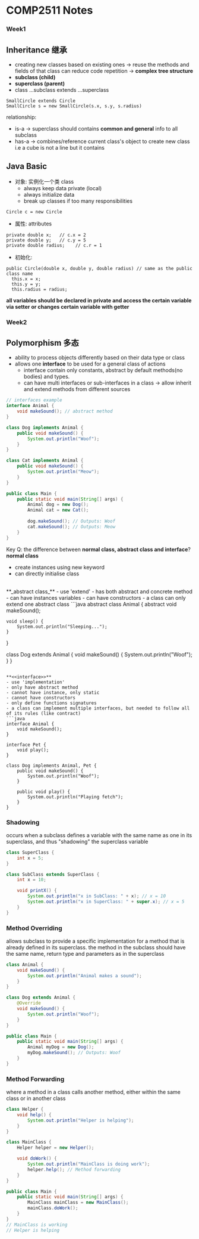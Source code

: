 # COMP2511 Notes

### Week1
## Inheritance 继承
  - creating new classes based on existing ones -> reuse the methods and fields of that class can reduce code repetition -> **complex tree structure**
  - **subclass (child)**
  - **superclass (parent)**
  - class ...subclass extends ...superclass
```
SmallCircle extends Circle
SmallCircle s = new SmallCircle(s.x, s.y, s.radius)
```

relationship:
  - is-a -> superclass should contains **common and general** info to all subclass
  - has-a -> combines/reference current class's object to create new class i.e a cube is not a line but it contains

## Java Basic
  - 对象: 实例化一个类 class
      - always keep data private (local)
      - always initialize data
      - break up classes if too many responsibilities
``` 
Circle c = new Circle
```
  - 属性: attributes 
```
private double x;   // c.x = 2
private double y;   // c.y = 5
private double radius;    // c.r = 1
```
  - 初始化:
```
public Circle(double x, double y, double radius) // same as the public class name
  this.x = x;
  this.y = y;
  this.radius = radius;
```

**all variables should be declared in private and access the certain variable via setter or changes certain variable with getter**

### Week2
## Polymorphism 多态
- ability to process objects differently based on their data type or class
- allows one **interface** to be used for a general class of actions 
    - interface contain only constants, abstract by default methods(no bodies) and types.
    - can have multi interfaces or sub-interfaces in a class -> allow inherit and extend methods from different sources

```java
// interfaces example 
interface Animal {
    void makeSound(); // abstract method
}

class Dog implements Animal {
    public void makeSound() {
        System.out.println("Woof");
    }
}

class Cat implements Animal {
    public void makeSound() {
        System.out.println("Meow");
    }
}

public class Main {
    public static void main(String[] args) {
        Animal dog = new Dog();
        Animal cat = new Cat();
        
        dog.makeSound(); // Outputs: Woof
        cat.makeSound(); // Outputs: Meow
    }
}
```

Key Q: the difference between **normal class, abstract class and interface**?
**normal class**
- create instances using new keyword
- can directly initialise class
<br>
**_abstract class_**
- use 'extend'
- has both abstract and concrete method 
- can have instances variables 
- can have constructors
- a class can only extend one abstract class
```java
abstract class Animal {
    abstract void makeSound();

    void sleep() {
        System.out.println("Sleeping...");
    }
}

class Dog extends Animal {
    void makeSound() {
        System.out.println("Woof");
    }
}
```

**<<interface>>**
- use 'implementation'
- only have abstract method
- cannot have instance, only static
- cannot have constructors
- only define functions signatures
- a class can implement multiple interfaces, but needed to follow all of its rules (like contract)
```java
interface Animal {
    void makeSound();
}

interface Pet {
    void play();
}

class Dog implements Animal, Pet {
    public void makeSound() {
        System.out.println("Woof");
    }

    public void play() {
        System.out.println("Playing fetch");
    }
}
```

### Shadowing
occurs when a subclass defines a variable with the same name as one in its superclass,
and thus "shadowing" the superclass variable 

```java
class SuperClass {
    int x = 5;
}

class SubClass extends SuperClass {
    int x = 10;

    void printX() {
        System.out.println("x in SubClass: " + x); // x = 10
        System.out.println("x in SuperClass: " + super.x); // x = 5
    }
}
```

### Method Overriding
allows subclass to provide a specific implementation for a method that is already defined in its superclass. <h>
the method in the subclass should have the same name, return type and parameters as in the superclass

```java
class Animal {
    void makeSound() {
        System.out.println("Animal makes a sound");
    }
}

class Dog extends Animal {
    @Override
    void makeSound() {
        System.out.println("Woof");
    }
}

public class Main {
    public static void main(String[] args) {
        Animal myDog = new Dog();
        myDog.makeSound(); // Outputs: Woof
    }
}
```

### Method Forwarding
where a method in a class calls another method, either within the same class or in another class

```java
class Helper {
    void help() {
        System.out.println("Helper is helping");
    }
}

class MainClass {
    Helper helper = new Helper();

    void doWork() {
        System.out.println("MainClass is doing work");
        helper.help(); // Method forwarding
    }
}

public class Main {
    public static void main(String[] args) {
        MainClass mainClass = new MainClass();
        mainClass.doWork();
    }
}
// MainClass is working
// Helper is helping
```





